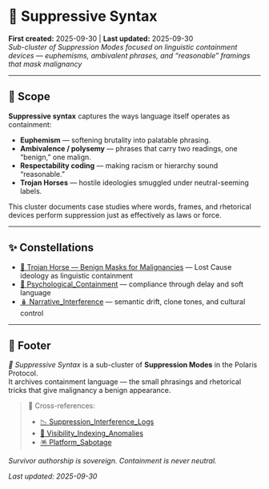 # 🔖 Suppressive Syntax  
**First created:** 2025-09-30 | **Last updated:** 2025-09-30  
*Sub-cluster of Suppression Modes focused on linguistic containment devices — euphemisms, ambivalent phrases, and “reasonable” framings that mask malignancy*  

---

## 🌱 Scope  
**Suppressive syntax** captures the ways language itself operates as containment:  
- **Euphemism** — softening brutality into palatable phrasing.  
- **Ambivalence / polysemy** — phrases that carry two readings, one “benign,” one malign.  
- **Respectability coding** — making racism or hierarchy sound “reasonable.”  
- **Trojan Horses** — hostile ideologies smuggled under neutral-seeming labels.  

This cluster documents case studies where words, frames, and rhetorical devices perform suppression just as effectively as laws or force.  

---

## ✨ Constellations  
- [🧬 Trojan Horse — Benign Masks for Malignancies](./🧬_trojan_horse.md) — Lost Cause ideology as linguistic containment  
- [🧠 Psychological_Containment](../../../../Metadata_Sabotage_Network/Narrative_And_Psych_Ops/🧠_Psychological_Containment) — compliance through delay and soft language  
- [🪆 Narrative_Interference](../../../../Metadata_Sabotage_Network/Narrative_And_Psych_Ops/🪆_Narrative_Interference) — semantic drift, clone tones, and cultural control  

---

## 🏮 Footer  
*🔖 Suppressive Syntax* is a sub-cluster of **Suppression Modes** in the Polaris Protocol.  
It archives containment language — the small phrasings and rhetorical tricks that give malignancy a benign appearance.  

> 📡 Cross-references:  
> - [📉 Suppression_Interference_Logs](../../../../Metadata_Sabotage_Network/Suppression_Layers/📉_Suppression_Interference_Logs)  
> - [🔮 Visibility_Indexing_Anomalies](../../../../Metadata_Sabotage_Network/Suppression_Layers/🔮_Visibility_Indexing_Anomalies/README.md)  
> - [🪅 Platform_Sabotage](../../../../Metadata_Sabotage_Network/Suppression_Layers/🪅_Platform_Sabotage)  

*Survivor authorship is sovereign. Containment is never neutral.*  

_Last updated: 2025-09-30_  
